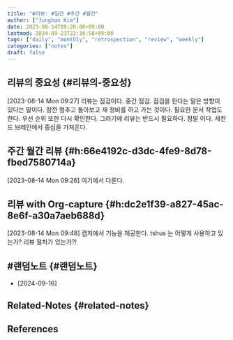 ```yaml
---
title: "#리뷰: #일간 #주간 #월간"
author: ["Junghan Kim"]
date: 2023-08-14T09:26:00+09:00
lastmod: 2024-09-23T22:36:58+09:00
tags: ["daily", "monthly", "retrospection", "review", "weekly"]
categories: ["notes"]
draft: false
---
```


## 리뷰의 중요성 {#리뷰의-중요성}

<span class="timestamp-wrapper"><span class="timestamp">[2023-08-14 Mon 09:27]</span></span> 리뷰는 점검이다. 중간 점검. 점검을 한다는 말은 방향이 있다는 말이다. 잠깐 멈추고 돌아보고 재 정비를 하고 가는 것이다. 필요한 문서 작업도 한다. 우선 순위 또한 다시 확인한다. 그러기에 리뷰는 반드시 필요하다. 정말 이다. 세컨드 브레인에서 중심을 가져온다.


## 주간 월간 리뷰 {#h:66e4192c-d3dc-4fe9-8d78-fbed7580714a}

<span class="timestamp-wrapper"><span class="timestamp">[2023-08-14 Mon 09:26]</span></span> 여기에서 다룬다.


## 리뷰 with Org-capture {#h:dc2e1f39-a827-45ac-8e6f-a30a7aeb688d}

<span class="timestamp-wrapper"><span class="timestamp">[2023-08-14 Mon 09:48]</span></span> 캡처에서 기능을 제공한다. tshus 는 어떻게 사용하고 있는가? 리뷰 절차가 있는가?!


## #랜덤노트 {#랜덤노트}

-   [2024-09-16]


## Related-Notes {#related-notes}

## References

<style>.csl-entry{text-indent: -1.5em; margin-left: 1.5em;}</style><div class="csl-bib-body">
</div>
